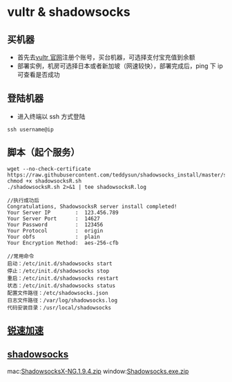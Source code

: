 # vultr & shadowsocks

## 买机器

- 首先去[vultr 官网](https://my.vultr.com/)注册个账号，买台机器，可选择支付宝充值到余额
- 部署实例，机房可选择日本或者新加坡（网速较快），部署完成后，ping 下 ip 可查看是否成功

## 登陆机器

- 进入终端以 ssh 方式登陆

```
ssh username@ip
```

## 脚本（起个服务）

```
wget --no-check-certificate https://raw.githubusercontent.com/teddysun/shadowsocks_install/master/shadowsocksR.sh
chmod +x shadowsocksR.sh
./shadowsocksR.sh 2>&1 | tee shadowsocksR.log

//执行成功后
Congratulations, ShadowsocksR server install completed!
Your Server IP        :  123.456.789
Your Server Port      :  14627
Your Password         :  123456
Your Protocol         :  origin
Your obfs             :  plain
Your Encryption Method:  aes-256-cfb

//常用命令
启动：/etc/init.d/shadowsocks start
停止：/etc/init.d/shadowsocks stop
重启：/etc/init.d/shadowsocks restart
状态：/etc/init.d/shadowsocks status
配置文件路径：/etc/shadowsocks.json
日志文件路径：/var/log/shadowsocks.log
代码安装目录：/usr/local/shadowsocks
```

## [锐速加速](https://www.vultrcn.com/tag/%E9%94%90%E9%80%9F%E4%B8%80%E9%94%AE/)

## [shadowsocks](https://github.com/shadowsocks/ShadowsocksX-NG)

mac:[ShadowsocksX-NG.1.9.4.zip](https://www.yuque.com/attachments/yuque/0/2021/zip/384983/1610637483476-5b8ac1b7-2e64-4350-af42-b3302e5852b2.zip?_lake_card=%7B%22uid%22%3A%221610637477242-0%22%2C%22src%22%3A%22https%3A%2F%2Fwww.yuque.com%2Fattachments%2Fyuque%2F0%2F2021%2Fzip%2F384983%2F1610637483476-5b8ac1b7-2e64-4350-af42-b3302e5852b2.zip%22%2C%22name%22%3A%22ShadowsocksX-NG.1.9.4.zip%22%2C%22size%22%3A13165024%2C%22type%22%3A%22application%2Fzip%22%2C%22ext%22%3A%22zip%22%2C%22progress%22%3A%7B%22percent%22%3A99%7D%2C%22status%22%3A%22done%22%2C%22percent%22%3A0%2C%22id%22%3A%22Oq2KF%22%2C%22card%22%3A%22file%22%7D)
window:[Shadowsocks.exe.zip](https://www.yuque.com/attachments/yuque/0/2021/zip/384983/1610637604605-47af6660-628c-47c9-b055-6ada299a9974.zip?_lake_card=%7B%22uid%22%3A%221610637604149-0%22%2C%22src%22%3A%22https%3A%2F%2Fwww.yuque.com%2Fattachments%2Fyuque%2F0%2F2021%2Fzip%2F384983%2F1610637604605-47af6660-628c-47c9-b055-6ada299a9974.zip%22%2C%22name%22%3A%22Shadowsocks.exe.zip%22%2C%22size%22%3A339803%2C%22type%22%3A%22application%2Fzip%22%2C%22ext%22%3A%22zip%22%2C%22progress%22%3A%7B%22percent%22%3A99%7D%2C%22status%22%3A%22done%22%2C%22percent%22%3A0%2C%22id%22%3A%22PnIEp%22%2C%22card%22%3A%22file%22%7D)
